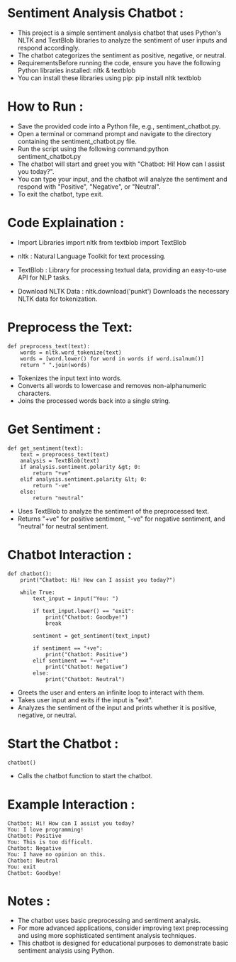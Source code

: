 # Sentiment Analysis Chatbot :
* This project is a simple sentiment analysis chatbot that uses Python's NLTK and TextBlob libraries to analyze the sentiment of user inputs and respond accordingly.
* The chatbot categorizes the sentiment as positive, negative, or neutral.
* RequirementsBefore running the code, ensure you have the following Python libraries installed: nltk & textblob
* You can install these libraries using pip:
    pip install nltk textblob

# How to Run :
* Save the provided code into a Python file, e.g., sentiment_chatbot.py.
* Open a terminal or command prompt and navigate to the directory containing the sentiment_chatbot.py file.
* Run the script using the following command:python sentiment_chatbot.py
* The chatbot will start and greet you with "Chatbot: Hi! How can I assist you today?".
* You can type your input, and the chatbot will analyze the sentiment and respond with "Positive", "Negative", or "Neutral".
* To exit the chatbot, type exit.
  
# Code Explaination :
* Import Libraries
    import nltk
    from textblob import TextBlob

* nltk : Natural Language Toolkit for text processing.
* TextBlob : Library for processing textual data, providing an easy-to-use API for NLP tasks.
* Download NLTK Data :
    nltk.download('punkt')
Downloads the necessary NLTK data for tokenization.

# Preprocess the Text:
    def preprocess_text(text):
        words = nltk.word_tokenize(text)
        words = [word.lower() for word in words if word.isalnum()]
        return " ".join(words)
* Tokenizes the input text into words.
* Converts all words to lowercase and removes non-alphanumeric characters.
* Joins the processed words back into a single string.

# Get Sentiment :
    def get_sentiment(text):
        text = preprocess_text(text)
        analysis = TextBlob(text)
        if analysis.sentiment.polarity &gt; 0:
            return "+ve"
        elif analysis.sentiment.polarity &lt; 0:
            return "-ve"
        else:
            return "neutral"
* Uses TextBlob to analyze the sentiment of the preprocessed text.
* Returns "+ve" for positive sentiment, "-ve" for negative sentiment, and "neutral" for neutral sentiment.
  
# Chatbot Interaction :
    def chatbot():
        print("Chatbot: Hi! How can I assist you today?")
    
        while True:
            text_input = input("You: ")
        
            if text_input.lower() == "exit":
                print("Chatbot: Goodbye!")
                break
        
            sentiment = get_sentiment(text_input)
        
            if sentiment == "+ve":
                print("Chatbot: Positive")
            elif sentiment == "-ve":
                print("Chatbot: Negative")
            else:
                print("Chatbot: Neutral")
* Greets the user and enters an infinite loop to interact with them.
* Takes user input and exits if the input is "exit".
* Analyzes the sentiment of the input and prints whether it is positive, negative, or neutral.
  
# Start the Chatbot : 
    chatbot() 
* Calls the chatbot function to start the chatbot.

# Example Interaction : 
    Chatbot: Hi! How can I assist you today?
    You: I love programming!
    Chatbot: Positive
    You: This is too difficult.
    Chatbot: Negative
    You: I have no opinion on this.
    Chatbot: Neutral
    You: exit
    Chatbot: Goodbye!

# Notes :
* The chatbot uses basic preprocessing and sentiment analysis. 
* For more advanced applications, consider improving text preprocessing and using more sophisticated sentiment analysis techniques.
* This chatbot is designed for educational purposes to demonstrate basic sentiment analysis using Python.

